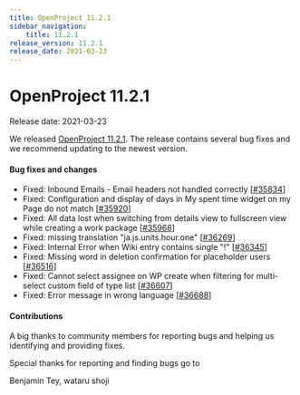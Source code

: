 ```yaml
---
title: OpenProject 11.2.1
sidebar_navigation:
    title: 11.2.1
release_version: 11.2.1
release_date: 2021-03-23
---
```


# OpenProject 11.2.1

Release date: 2021-03-23

We released [OpenProject 11.2.1](https://community.openproject.com/versions/1472).
The release contains several bug fixes and we recommend updating to the newest version.

<!--more-->
#### Bug fixes and changes

- Fixed: Inbound Emails - Email headers not handled correctly \[[#35834](https://community.openproject.com/wp/35834)\]
- Fixed: Configuration and display of days in My spent time widget on my Page do not match \[[#35920](https://community.openproject.com/wp/35920)\]
- Fixed: All data lost when switching from details view to fullscreen view while creating a work package \[[#35968](https://community.openproject.com/wp/35968)\]
- Fixed: missing translation "ja.js.units.hour.one" \[[#36269](https://community.openproject.com/wp/36269)\]
- Fixed: Internal Error when Wiki entry contains single "!" \[[#36345](https://community.openproject.com/wp/36345)\]
- Fixed: Missing word in deletion confirmation for placeholder users \[[#36516](https://community.openproject.com/wp/36516)\]
- Fixed: Cannot select assignee on WP create when filtering for multi-select custom field of type list \[[#36607](https://community.openproject.com/wp/36607)\]
- Fixed: Error message in wrong language \[[#36688](https://community.openproject.com/wp/36688)\]

#### Contributions
A big thanks to community members for reporting bugs and helping us identifying and providing fixes.

Special thanks for reporting and finding bugs go to

Benjamin Tey, wataru shoji

